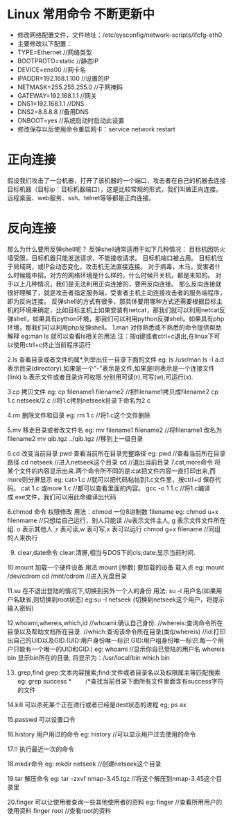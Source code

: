 # Linux 常用命令  不断更新中
* 修改网络配置文件，文件地址：/etc/sysconfig/network-scripts/ifcfg-eth0
* 主要修改以下配置：
* TYPE=Ethernet               //网络类型
* BOOTPROTO=static            //静态IP
* DEVICE=ens00                //网卡名
*  IPADDR=192.168.1.100        //设置的IP
*  NETMASK=255.255.255.0       //子网掩码
*  GATEWAY=192.168.1.1         //网关
*  DNS1=192.168.1.1            //DNS
*  DNS2=8.8.8.8                //备用DNS
*  ONBOOT=yes                  //系统启动时启动此设置
* 修改保存以后使用命令重启网卡：service network restart
# 正向连接
假设我们攻击了一台机器，打开了该机器的一个端口，攻击者在自己的机器去连接目标机器（目标ip：目标机器端口），这是比较常规的形式，我们叫做正向连接。远程桌面、web服务、ssh、telnet等等都是正向连接。
# 反向连接
那么为什么要用反弹shell呢？
反弹shell通常适用于如下几种情况：
目标机因防火墙受限，目标机器只能发送请求，不能接收请求。
目标机端口被占用。
目标机位于局域网，或IP会动态变化，攻击机无法直接连接。
对于病毒，木马，受害者什么时候能中招，对方的网络环境是什么样的，什么时候开关机，都是未知的。
对于以上几种情况，我们是无法利用正向连接的，要用反向连接。
那么反向连接就很好理解了，就是攻击者指定服务端，受害者主机主动连接攻击者的服务端程序，即为反向连接。
反弹shell的方式有很多，那具体要用哪种方式还需要根据目标主机的环境来确定，比如目标主机上如果安装有netcat，那我们就可以利用netcat反弹shell，如果具有python环境，那我们可以利用python反弹shell。如果具有php环境，那我们可以利用php反弹shell。
1.man 对你熟悉或不熟悉的命令提供帮助解释
eg:man ls 就可以查看ls相关的用法
注：按q键或者ctrl+c退出,在linux下可以使用ctrl+c终止当前程序运行

2.ls 查看目录或者文件的属*,列举出任一目录下面的文件
eg: ls /usr/man
ls -l
a.d表示目录(directory),如果是一个"-"表示是文件,如果是l则表示是一个连接文件(link)
b.表示文件或者目录许可权限.分别用可读(r),可写(w),可运行(x). 

3.cp 拷贝文件
eg: cp filename1 filename2 //把filename1拷贝成filename2 
cp 1.c netseek/2.c //将1.c拷到netseek目录下命名为2.c

4.rm 删除文件和目录
eg: rm 1.c //将1.c这个文件删除

5.mv 移走目录或者改文件名
eg: mv filename1 filename2 //将filename1 改名为filename2
mv qib.tgz ../qib.tgz //移到上一级目录

6.cd 改变当前目录 pwd 查看当前所在目录完整路径
eg: pwd //查看当前所在目录路径
cd netseek //进入netseek这个目录
cd //退出当前目录
7.cat,more命令 
将某个文件的内容显示出来.两个命令所不同的是:cat把文件内容一直打印出来,而 more则分屏显示
eg; cat>1.c //就可以把代码粘帖到1.c文件里，按ctrl+d 保存代码。
cat 1.c 或more 1.c //都可以查看里面的内容。
gcc -o 1 1.c //将1.c编译成.exe文件，我们可以用此命编译出代码


8.chmod 命令 权限修改 用法：chmod 一位8进制数 filename
eg: chmod u+x filenmame //只想给自己运行，别人只能读
//u表示文件主人, g 表示文件文件所在组. o 表示其他人 ;r 表可读,w 表可写,x 表可以运行
chmod g+x filename //同组的人来执行

9. clear,date命令 clear:清屏,相当与DOS下的cls;date:显示当前时间.

10.mount 加载一个硬件设备
用法:mount [参数] 要加载的设备 载入点
eg: mount /dev/cdrom 
cd /mnt/cdrom //进入光盘目录

11.su 在不退出登陆的情况下,切换到另外一个人的身份
用法: su -l 用户名(如果用户名缺省,则切换到root状态)
eg:su -l netseek (切换到netseek这个用户，将提示输入密码)

12.whoami,whereis,which,id 
//whoami:确认自己身份. 
//whereis:查询命令所在目录以及帮助文档所在目录. 
//which:查询该命令所在目录(类似whereis) 
//id:打印出自己的UID以及GID.(UID:用户身份唯一标识.GID:用户组身份唯一标识.每一个用户只能有一个唯一的UID和GID.) 
eg: whoami //显示你自已登陆的用户名
whereis bin 显示bin所在的目录, 将显示为：/usr/local/bin
which bin 

13. grep,find grep:文本内容搜索;find:文件或者目录名以及权限属主等匹配搜索
eg: grep success * 　　/*查找当前目录下面所有文件里面含有success字符的文件

14.kill 可以杀死某个正在进行或者已经是dest状态的进程
eg; ps ax 

15.passwd 可以设置口令

16.history 用户用过的命令
eg: history //可以显示用户过去使用的命令

17.!! 执行最近一次的命令

18.mkdir命令
eg: mkdir netseek //创建netseek这个目录

19.tar 解压命令
eg: tar -zxvf nmap-3.45.tgz //将这个解压到nmap-3.45这个目录里

20.finger 可以让使用者查询一些其他使用者的资料
eg: finger //查看所用用户的使用资料
finger root //查看root的资料
